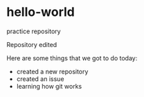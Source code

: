 # hello-world
practice repository

Repository edited

Here are some things that we got to do today:
- created a new repository
- created an issue
- learning how git works
